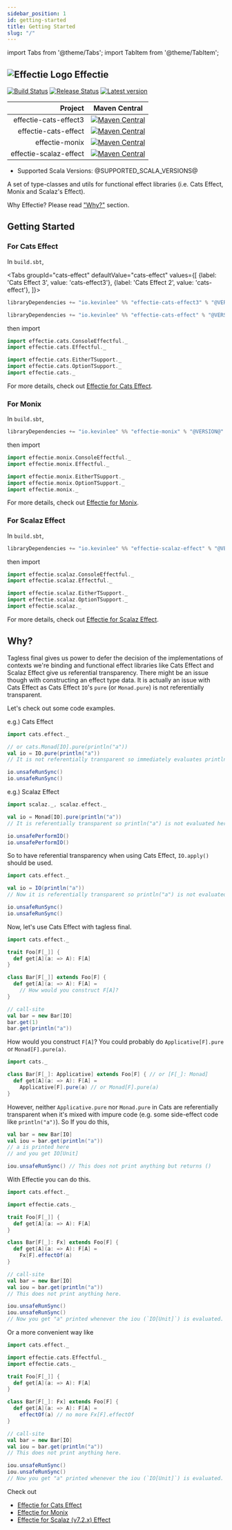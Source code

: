 ```yaml
---
sidebar_position: 1
id: getting-started
title: Getting Started
slug: "/"
---
```


import Tabs from '@theme/Tabs';
import TabItem from '@theme/TabItem';

## ![Effectie Logo](/img/effectie-logo-96x96.png) Effectie

[![Build Status](https://github.com/Kevin-Lee/effectie/workflows/Build-All/badge.svg)](https://github.com/Kevin-Lee/effectie/actions?workflow=Build-All)
[![Release Status](https://github.com/Kevin-Lee/effectie/workflows/Release/badge.svg)](https://github.com/Kevin-Lee/effectie/actions?workflow=Release)
[![Latest version](https://index.scala-lang.org/kevin-lee/effectie/latest.svg)](https://index.scala-lang.org/kevin-lee/effectie)


| Project | Maven Central |
| ------: | ------------- |
| effectie-cats-effect3 | [![Maven Central](https://img.shields.io/maven-central/v/io.kevinlee/effectie-cats-effect3_2.13?versionPrefix=1)](https://search.maven.org/artifact/io.kevinlee/effectie-cats-effect3_2.13) |
| effectie-cats-effect | [![Maven Central](https://img.shields.io/maven-central/v/io.kevinlee/effectie-cats-effect_2.13?versionPrefix=1)](https://search.maven.org/artifact/io.kevinlee/effectie-cats-effect_2.13) |
| effectie-monix | [![Maven Central](https://img.shields.io/maven-central/v/io.kevinlee/effectie-monix_2.13?versionPrefix=1)](https://search.maven.org/artifact/io.kevinlee/effectie-monix_2.13) |
| effectie-scalaz-effect | [![Maven Central](https://img.shields.io/maven-central/v/io.kevinlee/effectie-scalaz-effect_2.13?versionPrefix=1)](https://search.maven.org/artifact/io.kevinlee/effectie-scalaz-effect_2.13) |

* Supported Scala Versions: @SUPPORTED_SCALA_VERSIONS@

A set of type-classes and utils for functional effect libraries (i.e.  Cats Effect, Monix and Scalaz's Effect).

Why Effectie? Please read ["Why?"](#why) section.

## Getting Started
### For Cats Effect

In `build.sbt`,

<Tabs
groupId="cats-effect"
defaultValue="cats-effect"
values={[
{label: 'Cats Effect 3', value: 'cats-effect3'},
{label: 'Cats Effect 2', value: 'cats-effect'},
]}>
<TabItem value="cats-effect3">

```scala
libraryDependencies += "io.kevinlee" %% "effectie-cats-effect3" % "@VERSION@"
```

  </TabItem>

  <TabItem value="cats-effect">

```scala
libraryDependencies += "io.kevinlee" %% "effectie-cats-effect" % "@VERSION@"
```

  </TabItem>
</Tabs>

then import

```scala
import effectie.cats.ConsoleEffectful._
import effectie.cats.Effectful._

import effectie.cats.EitherTSupport._
import effectie.cats.OptionTSupport._
import effectie.cats._
```

For more details, check out [Effectie for Cats Effect](cats-effect/cats-effect.md).


### For Monix

In `build.sbt`,

```scala
libraryDependencies += "io.kevinlee" %% "effectie-monix" % "@VERSION@"
```
then import

```scala
import effectie.monix.ConsoleEffectful._
import effectie.monix.Effectful._

import effectie.monix.EitherTSupport._
import effectie.monix.OptionTSupport._
import effectie.monix._
```

For more details, check out [Effectie for Monix](monix/monix.md).


### For Scalaz Effect

In `build.sbt`,

```scala
libraryDependencies += "io.kevinlee" %% "effectie-scalaz-effect" % "@VERSION@"
```
then import

```scala
import effectie.scalaz.ConsoleEffectful._
import effectie.scalaz.Effectful._

import effectie.scalaz.EitherTSupport._
import effectie.scalaz.OptionTSupport._
import effectie.scalaz._
```

For more details, check out [Effectie for Scalaz Effect](scalaz-effect/scalaz-effect.md).


## Why?
Tagless final gives us power to defer the decision of the implementations of contexts we're binding and functional effect libraries like Cats Effect and Scalaz Effect give us referential transparency. There might be an issue though with constructing an effect type data. It is actually an issue with Cats Effect as Cats Effect `IO`'s `pure` (or `Monad.pure`) is not referentially transparent. 

Let's check out some code examples.

e.g.) Cats Effect
```scala mdoc:reset-object
import cats.effect._

// or cats.Monad[IO].pure(println("a"))
val io = IO.pure(println("a"))
// It is not referentially transparent so immediately evaluates println("a") 

io.unsafeRunSync()
io.unsafeRunSync()
```

e.g.) Scalaz Effect
```scala mdoc:reset-object
import scalaz._, scalaz.effect._

val io = Monad[IO].pure(println("a"))
// It is referentially transparent so println("a") is not evaluated here.

io.unsafePerformIO()
io.unsafePerformIO()
```

So to have referential transparency when using Cats Effect, `IO.apply()` should be used.
```scala mdoc:reset-object
import cats.effect._

val io = IO(println("a"))
// Now it is referentially transparent so println("a") is not evaluated here. 

io.unsafeRunSync()
io.unsafeRunSync()
```

Now, let's use Cats Effect with tagless final.
```scala
import cats.effect._

trait Foo[F[_]] {
  def get[A](a: => A): F[A]
}

class Bar[F[_]] extends Foo[F] {
  def get[A](a: => A): F[A] =
    // How would you construct F[A]?
}

// call-site
val bar = new Bar[IO]
bar.get(1)
bar.get(println("a"))
```
How would you construct `F[A]`? You could probably do `Applicative[F].pure` or `Monad[F].pure(a)`. 
```scala
import cats._

class Bar[F[_]: Applicative] extends Foo[F] { // or [F[_]: Monad]
  def get[A](a: => A): F[A] =
    Applicative[F].pure(a) // or Monad[F].pure(a)
}
```
However, neither `Applicative.pure` nor `Monad.pure` in Cats are referentially transparent when it's mixed with impure code (e.g. some side-effect code like `println("a")`).
So If you do this,
```scala
val bar = new Bar[IO]
val iou = bar.get(println("a"))
// a is printed here
// and you get IO[Unit]

iou.unsafeRunSync() // This does not print anything but returns ()
```

With Effectie you can do this.
```scala mdoc:reset-object
import cats.effect._

import effectie.cats._

trait Foo[F[_]] {
  def get[A](a: => A): F[A]
}

class Bar[F[_]: Fx] extends Foo[F] {
  def get[A](a: => A): F[A] =
    Fx[F].effectOf(a)
}

// call-site
val bar = new Bar[IO]
val iou = bar.get(println("a"))
// This does not print anything here.

iou.unsafeRunSync()
iou.unsafeRunSync()
// Now you get "a" printed whenever the iou (`IO[Unit]`) is evaluated.
```

Or a more convenient way like
```scala mdoc:reset-object
import cats.effect._

import effectie.cats.Effectful._
import effectie.cats._

trait Foo[F[_]] {
  def get[A](a: => A): F[A]
}

class Bar[F[_]: Fx] extends Foo[F] {
  def get[A](a: => A): F[A] =
    effectOf(a) // no more Fx[F].effectOf
}

// call-site
val bar = new Bar[IO]
val iou = bar.get(println("a"))
// This does not print anything here.

iou.unsafeRunSync()
iou.unsafeRunSync()
// Now you get "a" printed whenever the iou (`IO[Unit]`) is evaluated.
```

Check out
* [Effectie for Cats Effect](cats-effect/cats-effect.md)
* [Effectie for Monix](monix/monix.md)
* [Effectie for Scalaz (v7.2.x) Effect](scalaz-effect/scalaz-effect.md)
